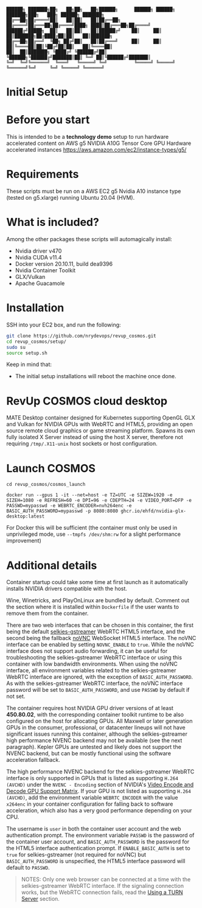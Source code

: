 ```
██████╗ ███████╗██╗   ██╗██╗   ██╗██████╗      ██████╗ ██████╗ ███████╗███╗   ███╗ ██████╗ ███████╗
██╔══██╗██╔════╝██║   ██║██║   ██║██╔══██╗    ██╔════╝██╔═══██╗██╔════╝████╗ ████║██╔═══██╗██╔════╝
██████╔╝█████╗  ██║   ██║██║   ██║██████╔╝    ██║     ██║   ██║███████╗██╔████╔██║██║   ██║███████╗
██╔══██╗██╔══╝  ╚██╗ ██╔╝██║   ██║██╔═══╝     ██║     ██║   ██║╚════██║██║╚██╔╝██║██║   ██║╚════██║
██║  ██║███████╗ ╚████╔╝ ╚██████╔╝██║         ╚██████╗╚██████╔╝███████║██║ ╚═╝ ██║╚██████╔╝███████║
╚═╝  ╚═╝╚══════╝  ╚═══╝   ╚═════╝ ╚═╝          ╚═════╝ ╚═════╝ ╚══════╝╚═╝     ╚═╝ ╚═════╝ ╚══════╝
```
# Initial Setup
# Before you start
This is intended to be a **technology demo** setup to run hardware accelerated content on AWS g5 NVIDIA A10G Tensor Core GPU Hardware accelerated instances https://aws.amazon.com/ec2/instance-types/g5/

# Requirements
These scripts must be run on a AWS EC2 g5 Nvidia A10 instance type (tested on g5.xlarge) running Ubuntu 20.04 (HVM).

# What is included?
Among the other packages these scripts will automagically install:
- Nvidia driver v470
- Nvidia CUDA v11.4
- Docker version 20.10.11, build dea9396
- Nvidia Container Toolkit
- GLX/Vulkan
- Apache Guacamole

# Installation
SSH into your EC2 box, and run the following:
```bash
git clone https://github.com/nrydevops/revup_cosmos.git
cd revup_cosmos/setup/
sudo su
source setup.sh
```
Keep in mind that:
- The initial setup installations will reboot the machine once done.

# RevUp COSMOS cloud desktop

MATE Desktop container designed for Kubernetes supporting OpenGL GLX and Vulkan for NVIDIA GPUs with WebRTC and HTML5, providing an open source remote cloud graphics or game streaming platform. Spawns its own fully isolated X Server instead of using the host X server, therefore not requiring `/tmp/.X11-unix` host sockets or host configuration.

# Launch COSMOS
```
cd revup_cosmos/cosmos_launch
```
```
docker run --gpus 1 -it --net=host -e TZ=UTC -e SIZEW=1920 -e SIZEH=1080 -e REFRESH=60 -e DPI=96 -e CDEPTH=24 -e VIDEO_PORT=DFP -e PASSWD=mypasswd -e WEBRTC_ENCODER=nvh264enc -e BASIC_AUTH_PASSWORD=mypasswd -p 8080:8080 ghcr.io/ehfd/nvidia-glx-desktop:latest
```
For Docker this will be sufficient (the container must only be used in unprivileged mode, use `--tmpfs /dev/shm:rw` for a slight performance improvement)
# Additional details

Container startup could take some time at first launch as it automatically installs NVIDIA drivers compatible with the host.

Wine, Winetricks, and PlayOnLinux are bundled by default. Comment out the section where it is installed within `Dockerfile` if the user wants to remove them from the container.

There are two web interfaces that can be chosen in this container, the first being the default [selkies-gstreamer](https://github.com/selkies-project/selkies-gstreamer) WebRTC HTML5 interface, and the second being the fallback [noVNC](https://github.com/novnc/noVNC) WebSocket HTML5 interface. The noVNC interface can be enabled by setting `NOVNC_ENABLE` to `true`. While the noVNC interface does not support audio forwarding, it can be useful for troubleshooting the selkies-gstreamer WebRTC interface or using this container with low bandwidth environments. When using the noVNC interface, all environment variables related to the selkies-gstreamer WebRTC interface are ignored, with the exception of `BASIC_AUTH_PASSWORD`. As with the selkies-gstreamer WebRTC interface, the noVNC interface password will be set to `BASIC_AUTH_PASSWORD`, and use `PASSWD` by default if not set.

The container requires host NVIDIA GPU driver versions of at least **450.80.02**, with the corresponding container toolkit runtime to be also configured on the host for allocating GPUs. All Maxwell or later generation GPUs in the consumer, professional, or datacenter lineups will not have significant issues running this container, although the selkies-gstreamer high performance NVENC backend may not be available (see the next paragraph). Kepler GPUs are untested and likely does not support the NVENC backend, but can be mostly functional using the software acceleration fallback.

The high performance NVENC backend for the selkies-gstreamer WebRTC interface is only supported in GPUs that is listed as supporting `H.264 (AVCHD)` under the `NVENC - Encoding` section of NVIDIA's [Video Encode and Decode GPU Support Matrix](https://developer.nvidia.com/video-encode-and-decode-gpu-support-matrix-new). If your GPU is not listed as supporting `H.264 (AVCHD)`, add the environment variable `WEBRTC_ENCODER` with the value `x264enc` in your container configuration for falling back to software acceleration, which also has a very good performance depending on your CPU.

The username is `user` in both the container user account and the web authentication prompt. The environment variable `PASSWD` is the password of the container user account, and `BASIC_AUTH_PASSWORD` is the password for the HTML5 interface authentication prompt. If `ENABLE_BASIC_AUTH` is set to `true` for selkies-gstreamer (not required for noVNC) but `BASIC_AUTH_PASSWORD` is unspecified, the HTML5 interface password will default to `PASSWD`.
> NOTES: Only one web browser can be connected at a time with the selkies-gstreamer WebRTC interface. If the signaling connection works, but the WebRTC connection fails, read the [Using a TURN Server](#using-a-turn-server) section.
